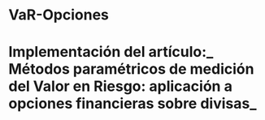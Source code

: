 # VaR-Opciones
# Implementación del artículo:_ Métodos paramétricos de medición del Valor en Riesgo: aplicación a opciones financieras sobre divisas_
